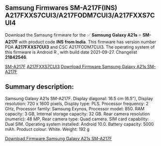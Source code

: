 <h2>Samsung Firmwares SM-A217F(INS) A217FXXS7CUI3/A217FODM7CUI3/A217FXXS7CUI4</h2>
Download the Samsung firmware for the ✅ <strong>Samsung Galaxy A21s </strong> ⭐ <strong>SM-A217F</strong> with product code <strong>INS</strong> <strong> from India</strong>. This firmware has version number PDA <strong>A217FXXS7CUI3</strong> and CSC A217FODM7CUI3. The operating system of this firmware is Android R , with build date 2021-09-27. Changelist <strong>21842546</strong>.


[SM-A217F](https://samfirm.shop/samsung/model/SM-A217F)
[A217FXXS7CUI3](https://samfirm.shop/samsung/pda/A217FXXS7CUI3)
[Download Firmware Samsung Galaxy A21s SM-A217F](https://samfirm.shop/samsung/firmware/460072)
<h2>Summary description:</h2>
<p>Samsung Galaxy A21s SM-A217F. Display diagonal: 16.5 cm (6.5"), Display resolution: 720 x 1600 pixels, Display type: PLS. Processor frequency: 2 GHz, Processor family: Samsung Exynos, Processor model: 850. RAM capacity: 3 GB, Internal storage capacity: 32 GB. Rear camera resolution (numeric): 48 MP, Rear camera type: Quad camera. SIM card capability: Dual SIM. Operating system installed: Android 10.0. Battery capacity: 5000 mAh. Product colour: White. Weight: 192 g</p>


[Download Firmware Samsung Galaxy A21s SM-A217F](https://samfirm.shop/samsung/firmware/460072)
